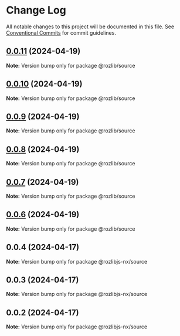 # Change Log

All notable changes to this project will be documented in this file.
See [Conventional Commits](https://conventionalcommits.org) for commit guidelines.

## [0.0.11](https://github.com/jsrozner/rozlibjs/compare/v0.0.10...v0.0.11) (2024-04-19)

**Note:** Version bump only for package @rozlib/source





## [0.0.10](https://github.com/jsrozner/rozlibjs/compare/v0.0.9...v0.0.10) (2024-04-19)

**Note:** Version bump only for package @rozlib/source





## [0.0.9](https://github.com/jsrozner/rozlibjs/compare/v0.0.6...v0.0.9) (2024-04-19)

**Note:** Version bump only for package @rozlib/source





## [0.0.8](https://github.com/jsrozner/rozlibjs/compare/v0.0.6...v0.0.8) (2024-04-19)

**Note:** Version bump only for package @rozlib/source





## [0.0.7](https://github.com/jsrozner/rozlibjs/compare/v0.0.6...v0.0.7) (2024-04-19)

**Note:** Version bump only for package @rozlib/source





## [0.0.6](https://github.com/jsrozner/rozlibjs/compare/v0.0.5...v0.0.6) (2024-04-19)

**Note:** Version bump only for package @rozlib/source





## 0.0.4 (2024-04-17)

**Note:** Version bump only for package @rozlibjs-nx/source





## 0.0.3 (2024-04-17)

**Note:** Version bump only for package @rozlibjs-nx/source





## 0.0.2 (2024-04-17)

**Note:** Version bump only for package @rozlibjs-nx/source
